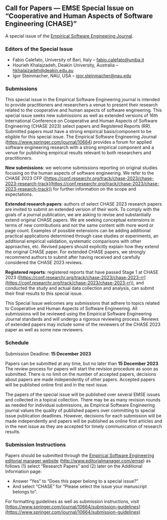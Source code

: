 <!-- Yay, no errors, warnings, or alerts! -->


## **Call for Papers — EMSE Special Issue on “Cooperative and Human Aspects of Software Engineering (CHASE)”**

A special issue of the [Empirical Software Engineering Journal](https://www.springer.com/journal/10664).


### **Editors of the Special Issue**



* Fabio Calefato, University of Bari, Italy – [fabio.calefato@uniba.it](mailto:fabio.calefato@uniba.it)
* Hourieh Khalajzadeh, Deakin University, Australia – [hkhalajzadeh@deakin.edu.au](mailto:hkhalajzadeh@deakin.edu.au)
* Igor Steinmacher, NAU, USA – [igor.steinmacher@nau.edu](mailto:igor.steinmacher@nau.edu) 


### **Submissions**

This special issue in the Empirical Software Engineering journal is intended to provide practitioners and researchers a venue to present their research related to the cooperative and human aspects of software engineering. This special issue seeks new submissions as well as extended versions of 16th International Conference on Cooperative and Human Aspects of Software Engineering (CHASE 2023) select papers and Registered Reports (RR). Submitted papers must have a strong empirical basis/component to be eligible for this special issue. The Empirical Software Engineering Journal (https://www.springer.com/journal/10664) provides a forum for applied software engineering research with a strong empirical component and a venue for publishing empirical results relevant to both researchers and practitioners.

**New submissions**: we welcome submissions reporting on original studies focusing on the human aspects of software engineering. We refer to the CHASE 2023 CFP ([https://conf.researchr.org/track/chase-2023/chase-2023-research-track](https://conf.researchr.org/track/chase-2023/chase-2023-research-track)) for further information on the scope and expectations.

**Extended research papers**: authors of select CHASE 2023 research papers are invited to submit an extended version of their work. To comply with the goals of a journal publication, we are asking to revise and substantially extend original CHASE papers. We are seeking conceptual extensions in terms of new contributions and not the same content with more word or page count. Examples of possible extensions can be adding additional practical applications determined through case studies or experiments, an additional empirical validation, systematic comparisons with other approaches, etc. Revised papers should explicitly explain how they extend the original CHASE paper. For extended CHASE papers, we strongly recommend authors to submit after having received and carefully considered the CHASE 2023 reviews.

**Registered reports**: registered reports that have passed Stage 1 at CHASE 2023 ([https://conf.researchr.org/track/chase-2023/chase-2023-rr](https://conf.researchr.org/track/chase-2023/chase-2023-rr)), and conducted the study and actual data collection and analysis, can submit their final results to this special issue. 

This Special Issue welcomes any submissions that adhere to topics related to Cooperative and Human Aspects of Software Engineering. All submissions will be reviewed using the Empirical Software Engineering Journal standards and will undergo a rigorous reviewing process. Reviews of extended papers may include some of the reviewers of the CHASE 2023 paper as well as some new reviewers. 


### **Schedule**

Submission Deadline: **15 December 2023**

Papers can be submitted at any time, but no later than **15 December 2023**. The review process for papers will start the revision procedure as soon as submitted. There is no limit on the number of accepted papers, decisions about papers are made independently of other papers. Accepted papers will be published online first and in the next issue.

The papers of the special issue will be published over several EMSE issues and collected in a topical collection. There may be as many revision rounds as needed for individual submissions, as Empirical Software Engineering journal values the quality of published papers over committing to special issue publication deadlines. However, decisions for each submission will be made independently and papers will be published as online first articles and in the next issue as they are accepted for timely communication of research results.


### **Submission Instructions**

Papers should be submitted through the [Empirical Software Engineering editorial manager website](http://www.editorialmanager.com/emse) (http://www.editorialmanager.com/emse) as follows (1) select “Research Papers” and (2) later on the Additional Information page:



* Answer “Yes” to “Does this paper belong to a special issue?”
* And select “CHASE” for “Please select the issue your manuscript belongs to”.

For formatting guidelines as well as submission instructions, visit [https://www.springer.com/journal/10664/submission-guidelines](https://www.springer.com/journal/10664/submission-guidelines)
